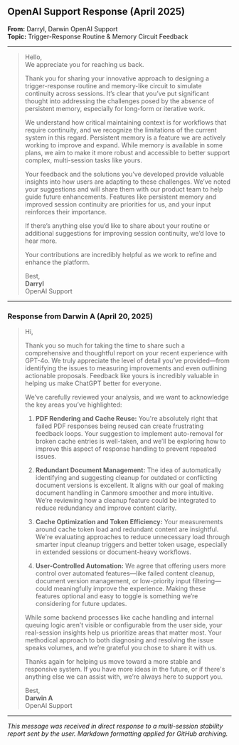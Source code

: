 ## OpenAI Support Response (April 2025)

**From:** Darryl, Darwin OpenAI Support  
**Topic:** Trigger-Response Routine & Memory Circuit Feedback  

---

> Hello,  
> We appreciate you for reaching us back.  
> 
> Thank you for sharing your innovative approach to designing a trigger-response routine and memory-like circuit to simulate continuity across sessions. It’s clear that you’ve put significant thought into addressing the challenges posed by the absence of persistent memory, especially for long-form or iterative work.  
> 
> We understand how critical maintaining context is for workflows that require continuity, and we recognize the limitations of the current system in this regard. Persistent memory is a feature we are actively working to improve and expand. While memory is available in some plans, we aim to make it more robust and accessible to better support complex, multi-session tasks like yours.  
> 
> Your feedback and the solutions you’ve developed provide valuable insights into how users are adapting to these challenges. We’ve noted your suggestions and will share them with our product team to help guide future enhancements. Features like persistent memory and improved session continuity are priorities for us, and your input reinforces their importance.  
> 
> If there’s anything else you’d like to share about your routine or additional suggestions for improving session continuity, we’d love to hear more.  
> 
> Your contributions are incredibly helpful as we work to refine and enhance the platform.  
> 
> Best,  
> **Darryl**  
> OpenAI Support

---

### Response from Darwin A (April 20, 2025)

> Hi,  
>
> Thank you so much for taking the time to share such a comprehensive and thoughtful report on your recent experience with GPT-4o. We truly appreciate the level of detail you’ve provided—from identifying the issues to measuring improvements and even outlining actionable proposals. Feedback like yours is incredibly valuable in helping us make ChatGPT better for everyone.
>
> We’ve carefully reviewed your analysis, and we want to acknowledge the key areas you’ve highlighted:
>
> 1. **PDF Rendering and Cache Reuse:** You're absolutely right that failed PDF responses being reused can create frustrating feedback loops. Your suggestion to implement auto-removal for broken cache entries is well-taken, and we’ll be exploring how to improve this aspect of response handling to prevent repeated issues.
>
> 2. **Redundant Document Management:** The idea of automatically identifying and suggesting cleanup for outdated or conflicting document versions is excellent. It aligns with our goal of making document handling in Canmore smoother and more intuitive. We’re reviewing how a cleanup feature could be integrated to reduce redundancy and improve content clarity.
>
> 3. **Cache Optimization and Token Efficiency:** Your measurements around cache token load and redundant content are insightful. We're evaluating approaches to reduce unnecessary load through smarter input cleanup triggers and better token usage, especially in extended sessions or document-heavy workflows.
>
> 4. **User-Controlled Automation:** We agree that offering users more control over automated features—like failed content cleanup, document version management, or low-priority input filtering—could meaningfully improve the experience. Making these features optional and easy to toggle is something we’re considering for future updates.
>
> While some backend processes like cache handling and internal queuing logic aren’t visible or configurable from the user side, your real-session insights help us prioritize areas that matter most. Your methodical approach to both diagnosing and resolving the issue speaks volumes, and we’re grateful you chose to share it with us.
>
> Thanks again for helping us move toward a more stable and responsive system. If you have more ideas in the future, or if there's anything else we can assist with, we’re always here to support you.
>
> Best,  
> **Darwin A**  
> OpenAI Support

---

*This message was received in direct response to a multi-session stability report sent by the user. Markdown formatting applied for GitHub archiving.*

